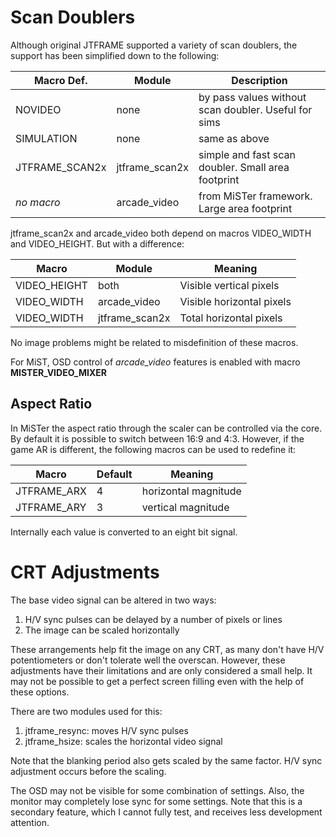 # Scan Doublers

Although original JTFRAME supported a variety of scan doublers, the support has been simplified down to the following:

Macro Def.      |   Module          | Description
----------------|-------------------|----------------------------------------------------
 NOVIDEO        | none              | by pass values without scan doubler. Useful for sims
 SIMULATION     | none              | same as above
 JTFRAME_SCAN2x | jtframe_scan2x    | simple and fast scan doubler. Small area footprint
 *no macro*     | arcade_video      | from MiSTer framework. Large area footprint

 jtframe_scan2x and arcade_video both depend on macros VIDEO_WIDTH and VIDEO_HEIGHT. But with a difference:

 Macro       | Module                | Meaning
 ------------|-----------------------|--------------------------
 VIDEO_HEIGHT| both                  | Visible vertical pixels
 VIDEO_WIDTH | arcade_video          | Visible horizontal pixels
 VIDEO_WIDTH | jtframe_scan2x        | Total horizontal pixels

No image problems might be related to misdefinition of these macros.

For MiST, OSD control of *arcade_video* features is enabled with macro **MISTER_VIDEO_MIXER**

## Aspect Ratio
In MiSTer the aspect ratio through the scaler can be controlled via the core. By default it is possible to switch between 16:9 and 4:3. However, if the game AR is different, the following macros can be used to redefine it:

Macro       |  Default    |   Meaning
------------|-------------|----------------------
JTFRAME_ARX |     4       | horizontal magnitude
JTFRAME_ARY |     3       | vertical   magnitude

Internally each value is converted to an eight bit signal.

# CRT Adjustments

The base video signal can be altered in two ways:

1. H/V sync pulses can be delayed by a number of pixels or lines
2. The image can be scaled horizontally

These arrangements help fit the image on any CRT, as many don't have H/V potentiometers or don't tolerate well the overscan. However, these adjustments have their limitations and are only considered a small help. It may not be possible to get a perfect screen filling even with the help of these options.

There are two modules used for this:

1. jtframe_resync: moves H/V sync pulses
2. jtframe_hsize: scales the horizontal video signal

Note that the blanking period also gets scaled by the same factor. H/V sync adjustment occurs before the scaling.

The OSD may not be visible for some combination of settings. Also, the monitor may completely lose sync for some settings. Note that this is a secondary feature, which I cannot fully test, and receives less development attention.